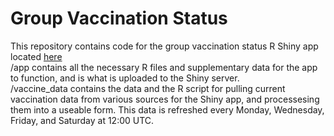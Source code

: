 # Group Vaccination Status
This repository contains code for the group vaccination status R Shiny app located [here](https://shiney.zoology.ubc.ca/wiley/GroupVaccinationStatus/) <br>
/app contains all the necessary R files and supplementary data for the app to function, and is what is uploaded to the Shiny server. <br>
/vaccine_data contains the data and the R script for pulling current vaccination data from various sources for the Shiny app, and processesing them into a useable form. This data is refreshed every Monday, Wednesday, Friday, and Saturday at 12:00 UTC. <br>
